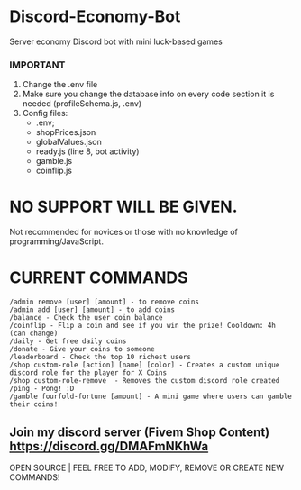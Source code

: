 # Discord-Economy-Bot
Server economy Discord bot with mini luck-based games

### IMPORTANT ###

1. Change the .env file
2. Make sure you change the database info on every code section it is needed (profileSchema.js, .env)
3. Config files:
   - .env;
   - shopPrices.json
   - globalValues.json
   - ready.js (line 8, bot activity)
   - gamble.js
   - coinflip.js

# NO SUPPORT WILL BE GIVEN.
Not recommended for novices or those with no knowledge of programming/JavaScript.

# CURRENT COMMANDS
```
/admin remove [user] [amount] - to remove coins 
/admin add [user] [amount] - to add coins
/balance - Check the user coin balance
/coinflip - Flip a coin and see if you win the prize! Cooldown: 4h (can change)
/daily - Get free daily coins
/donate - Give your coins to someone
/leaderboard - Check the top 10 richest users
/shop custom-role [action] [name] [color] - Creates a custom unique discord role for the player for X Coins
/shop custom-role-remove  - Removes the custom discord role created
/ping - Pong! :D
/gamble fourfold-fortune [amount] - A mini game where users can gamble their coins!
```

Join my discord server (Fivem Shop Content)
https://discord.gg/DMAFmNKhWa
--------------------------
OPEN SOURCE | FEEL FREE TO ADD, MODIFY, REMOVE OR CREATE NEW COMMANDS!

